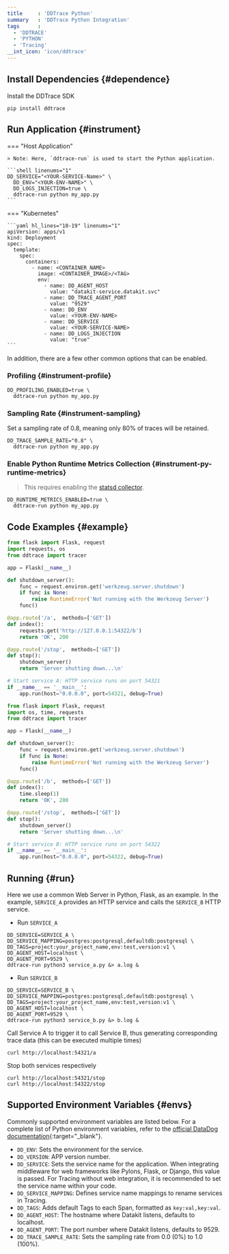 ```yaml
---
title     : 'DDTrace Python'
summary   : 'DDTrace Python Integration'
tags      :
  - 'DDTRACE'
  - 'PYTHON'
  - 'Tracing'
__int_icon: 'icon/ddtrace'
---
```


## Install Dependencies {#dependence}

Install the DDTrace SDK

```shell
pip install ddtrace
```

## Run Application {#instrument}

<!-- markdownlint-disable MD046 -->
=== "Host Application"

    > Note: Here, `ddtrace-run` is used to start the Python application.
    
    ```shell linenums="1"
    DD_SERVICE="<YOUR-SERVICE-Name>" \
      DD_ENV="<YOUR-ENV-NAME>" \
      DD_LOGS_INJECTION=true \
      ddtrace-run python my_app.py
    ```

=== "Kubernetes"

    ```yaml hl_lines="10-19" linenums="1"
    apiVersion: apps/v1
    kind: Deployment
    spec:
      template:
        spec:
          containers:
            - name: <CONTAINER_NAME>
              image: <CONTAINER_IMAGE>/<TAG>
              env:
                - name: DD_AGENT_HOST
                  value: "datakit-service.datakit.svc"
                - name: DD_TRACE_AGENT_PORT
                  value: "9529"
                - name: DD_ENV
                  value: <YOUR-ENV-NAME>
                - name: DD_SERVICE
                  value: <YOUR-SERVICE-NAME>
                - name: DD_LOGS_INJECTION
                  value: "true"
    ```
<!-- markdownlint-enable -->

In addition, there are a few other common options that can be enabled.

### Profiling {#instrument-profile}

```shell linenums="1"
DD_PROFILING_ENABLED=true \
  ddtrace-run python my_app.py
```

### Sampling Rate {#instrument-sampling}

Set a sampling rate of 0.8, meaning only 80% of traces will be retained.

```shell linenums="1"
DD_TRACE_SAMPLE_RATE="0.8" \
  ddtrace-run python my_app.py
```

### Enable Python Runtime Metrics Collection {#instrument-py-runtime-metrics}

> This requires enabling the [statsd collector](statsd.md).

```shell linenums="1"
DD_RUNTIME_METRICS_ENABLED=true \
  ddtrace-run python my_app.py
```

## Code Examples {#example}

```python title="service_a.py"
from flask import Flask, request
import requests, os
from ddtrace import tracer

app = Flask(__name__)

def shutdown_server():
    func = request.environ.get('werkzeug.server.shutdown')
    if func is None:
        raise RuntimeError('Not running with the Werkzeug Server')
    func()

@app.route('/a',  methods=['GET'])
def index():
    requests.get('http://127.0.0.1:54322/b')
    return 'OK', 200

@app.route('/stop',  methods=['GET'])
def stop():
    shutdown_server()
    return 'Server shutting down...\n'

# Start service A: HTTP service runs on port 54321
if __name__ == '__main__':
    app.run(host="0.0.0.0", port=54321, debug=True)
```

```python title="service_b.py"
from flask import Flask, request
import os, time, requests
from ddtrace import tracer

app = Flask(__name__)

def shutdown_server():
    func = request.environ.get('werkzeug.server.shutdown')
    if func is None:
        raise RuntimeError('Not running with the Werkzeug Server')
    func()

@app.route('/b',  methods=['GET'])
def index():
    time.sleep(1)
    return 'OK', 200

@app.route('/stop',  methods=['GET'])
def stop():
    shutdown_server()
    return 'Server shutting down...\n'

# Start service B: HTTP service runs on port 54322
if __name__ == '__main__':
    app.run(host="0.0.0.0", port=54322, debug=True)
```

## Running {#run}

Here we use a common Web Server in Python, Flask, as an example. In the example, `SERVICE_A` provides an HTTP service and calls the `SERVICE_B` HTTP service.

- Run `SERVICE_A`

```shell
DD_SERVICE=SERVICE_A \
DD_SERVICE_MAPPING=postgres:postgresql,defaultdb:postgresql \
DD_TAGS=project:your_project_name,env:test,version:v1 \
DD_AGENT_HOST=localhost \
DD_AGENT_PORT=9529 \
ddtrace-run python3 service_a.py &> a.log &
```

- Run `SERVICE_B`

```shell
DD_SERVICE=SERVICE_B \
DD_SERVICE_MAPPING=postgres:postgresql,defaultdb:postgresql \
DD_TAGS=project:your_project_name,env:test,version:v1 \
DD_AGENT_HOST=localhost \
DD_AGENT_PORT=9529 \
ddtrace-run python3 service_b.py &> b.log &
```

Call Service A to trigger it to call Service B, thus generating corresponding trace data (this can be executed multiple times)

```shell
curl http://localhost:54321/a
```

Stop both services respectively

```shell
curl http://localhost:54321/stop
curl http://localhost:54322/stop
```

## Supported Environment Variables {#envs}

Commonly supported environment variables are listed below. For a complete list of Python environment variables, refer to the [official DataDog documentation](https://docs.datadoghq.com/tracing/trace_collection/library_config/python/){:target="_blank"}.

- `DD_ENV`: Sets the environment for the service.
- `DD_VERSION`: APP version number.
- `DD_SERVICE`: Sets the service name for the application. When integrating middleware for web frameworks like Pylons, Flask, or Django, this value is passed. For Tracing without web integration, it is recommended to set the service name within your code.
- `DD_SERVICE_MAPPING`: Defines service name mappings to rename services in Tracing.
- `DD_TAGS`: Adds default Tags to each Span, formatted as `key:val,key:val`.
- `DD_AGENT_HOST`: The hostname where Datakit listens, defaults to localhost.
- `DD_AGENT_PORT`: The port number where Datakit listens, defaults to 9529.
- `DD_TRACE_SAMPLE_RATE`: Sets the sampling rate from 0.0 (0%) to 1.0 (100%).